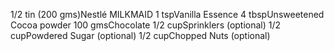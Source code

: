 1/2 tin (200 gms)Nestlé MILKMAID
1 tspVanilla Essence
4 tbspUnsweetened Cocoa powder
100 gmsChocolate
1/2 cupSprinklers (optional)
1/2 cupPowdered Sugar (optional)
1/2 cupChopped Nuts (optional)